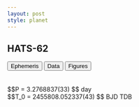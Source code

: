 ```yaml
---
layout: post
style: planet
---
```

<script src="../js/planets.js"></script>

## HATS-62

<!-- Tab links -->
<div class="tab">
<button class="tablinks" onclick="openCity(event, 'Ephemeris')">Ephemeris</button>
<button class="tablinks" onclick="openCity(event, 'Data')">Data</button>
<button class="tablinks" onclick="openCity(event, 'Figures')">Figures</button>
</div>

<!-- Tab content -->
<div id="Ephemeris" class="tabcontent" markdown="1">
<br/><br/>
$$P = 3.2768837(33) $$ day <br/>
$$T_0 = 2455808.052337(43) $$ BJD TDB
<br/><br/>
<br/><br/>
</div>


